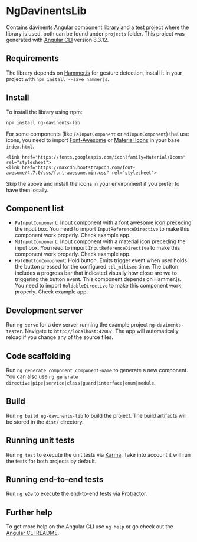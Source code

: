 # NgDavinentsLib

Contains davinents Angular component library and a test project where the library is used, both can be found under `projects` folder.
This project was generated with [Angular CLI](https://github.com/angular/angular-cli) version 8.3.12.

## Requirements

The library depends on [Hammer.js](https://hammerjs.github.io/) for gesture detection, install it in your project with `npm install --save hammerjs`.

## Install

To install the library using npm:

```
npm install ng-davinents-lib
```

For some components (like `FaInputComponent` or `MdInputComponent`) that use icons, you need to import [Font-Awesome](https://fontawesome.com/icons?d=gallery) or [Material Icons](https://material.io/resources/icons/?style=baseline) in your base `index.html`.

```
<link href="https://fonts.googleapis.com/icon?family=Material+Icons" rel="stylesheet">
<link href="https://maxcdn.bootstrapcdn.com/font-awesome/4.7.0/css/font-awesome.min.css" rel="stylesheet">
```

Skip the above and install the icons in your environment if you prefer to have then locally.

## Component list

- `FaInputComponent`: Input component with a font awesome icon preceding the input box. You need to import `InputReferenceDirective` to make this component work properly. Check example app.
- `MdInputComponent`: Input component with a material icon preceding the input box. You need to import `InputReferenceDirective` to make this component work properly. Check example app.
- `HoldButtonComponent`: Hold button. Emits trigger event when user holds the button pressed for the configured `ttl_milisec` time. The button includes a progress bar that indicated visually how close are we to triggering the button event. This component depends on Hammer.js. You need to import `HoldableDirective` to make this component work properly. Check example app.

## Development server

Run `ng serve` for a dev server running the example project `ng-davinents-tester`. Navigate to `http://localhost:4200/`. The app will automatically reload if you change any of the source files.

## Code scaffolding

Run `ng generate component component-name` to generate a new component. You can also use `ng generate directive|pipe|service|class|guard|interface|enum|module`.

## Build

Run `ng build ng-davinents-lib` to build the project. The build artifacts will be stored in the `dist/` directory.

## Running unit tests

Run `ng test` to execute the unit tests via [Karma](https://karma-runner.github.io). Take into account it will run the tests for both projects by default.

## Running end-to-end tests

Run `ng e2e` to execute the end-to-end tests via [Protractor](http://www.protractortest.org/).

## Further help

To get more help on the Angular CLI use `ng help` or go check out the [Angular CLI README](https://github.com/angular/angular-cli/blob/master/README.md).
